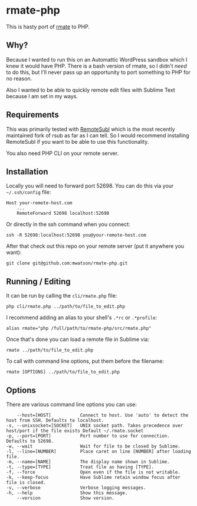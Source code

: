 # rmate-php

This is hasty port of [rmate](https://github.com/textmate/rmate) to PHP.

## Why?

Because I wanted to run this on an Automattic WordPress sandbox which I knew it would have PHP. There is a bash version of rmate, so I didn't *need* to do this, but I'll never pass up an opportunity to port something to PHP for no reason.

Also I wanted to be able to quickly remote edit files with Sublime Text because I am set in my ways.

## Requirements

This was primarily tested with [RemoteSubl](https://github.com/randy3k/RemoteSubl) which is the most recently maintained fork of rsub as far as I can tell. So I would recommend installing RemoteSubl if you want to be able to use this functionality.

You also need PHP CLI on your remote server.

## Installation

Locally you will need to forward port 52698. You can do this via your `~/.ssh/config` file:

```
Host your-remote-host.com
    ...
    RemoteForward 52698 localhost:52698
```

Or directly in the ssh command when you connect:

```
ssh -R 52698:localhost:52698 you@your-remote-host.com
```

After that check out this repo on your remote server (put it anywhere you want):

```
git clone git@github.com:mwatson/rmate-php.git
```

## Running / Editing

It can be run by calling the `cli/rmate.php` file:

```
php cli/rmate.php ../path/to/file_to_edit.php
```

I recommend adding an alias to your shell's `.*rc` or `.*profile`:

```
alias rmate="php /full/path/to/rmate-php/src/rmate.php"
```

Once that's done you can load a remote file in Sublime via:

```
rmate ../path/to/file_to_edit.php
```

To call with command line options, put them before the filename:

```
rmate [OPTIONS] ../path/to/file_to_edit.php
```

## Options

There are various command line options you can use:

```
    --host=[HOST]           Connect to host. Use 'auto' to detect the host from SSH. Defaults to localhost.
-s, --unixsocket=[SOCKET]   UNIX socket path. Takes precedence over host/port if the file exists Default ~/.rmate.socket
-p, --port=[PORT]           Port number to use for connection. Defaults to 52698.
-w, --wait                  Wait for file to be closed by Sublime.
-l, --line=[NUMBER]         Place caret on line [NUMBER] after loading file.
-m, --name=[NAME]           The display name shown in Sublime.
-t, --type=[TYPE]           Treat file as having [TYPE].
-f, --force                 Open even if the file is not writable.
-k, --keep-focus            Have Sublime retain window focus after file is closed.
-v, --verbose               Verbose logging messages.
-h, --help                  Show this message.
    --version               Show version.
```


